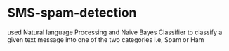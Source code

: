 # SMS-spam-detection
used Natural language Processing and Naive Bayes Classifier to classify a given text message into one of the two categories i.e, Spam or Ham
